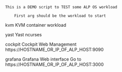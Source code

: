 
	This is a DEMO script to TEST some ALP OS workload

    	First arg should be the workload to start
kvm	
	KVM container workload
		
yast
	Yast ncurses

cockpit
	Cockpit Web Management
	https://HOSTNAME_OR_IP_OF_ALP_HOST:9090

grafana
	Grafana Web interface
	Go to https://HOSTNAME_OR_IP_OF_ALP_HOST:3000

